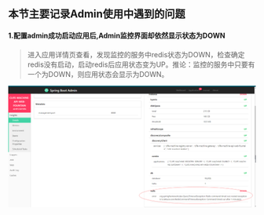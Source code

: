 ## 本节主要记录Admin使用中遇到的问题

#### 1.配置admin成功启动应用后,Admin监控界面却依然显示状态为DOWN

> 进入应用详情页查看，发现监控的服务中redis状态为DOWN，检查确定redis没有启动，启动redis后应用状态变为UP。推论：监控的服务中只要有一个为DOWN，则应用状态会显示为DOWN。

![1557801115435](../../图床/截图/1.png)

